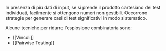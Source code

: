 In presenza di più dati di input, se si prende il prodotto cartesiano dei test individuati, facilmente si ottengono numeri non gestibili.
Occorrono strategie per generare casi di test significativi in modo sistematico.

Alcune tecniche per ridurre l'esplosione combinatoria sono:
- [[Vincoli]]
- [[Pairwise Testing]]
